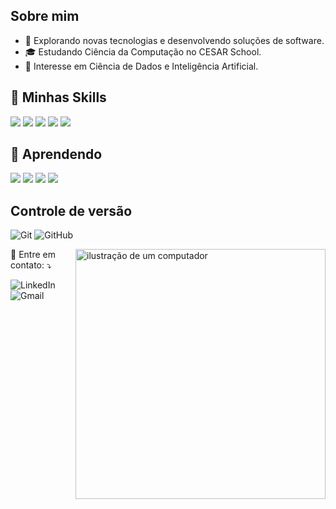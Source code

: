 ## Sobre mim ##

- 🤔 Explorando novas tecnologias e desenvolvendo soluções de software.
- 🎓 Estudando Ciência da Computação no CESAR School.
- 🌱 Interesse em Ciência de Dados e Inteligência Artificial.

## 🚀 Minhas Skills ##
<p align="left">
  <div>
    <img src="https://img.shields.io/badge/HTML5-E34F26?style=for-the-badge&logo=html5&logoColor=white"/>
    <img src="https://img.shields.io/badge/CSS3-1572B6?style=for-the-badge&logo=css3&logoColor=white"/> 
    <img src="https://img.shields.io/badge/JavaScript-323330?style=for-the-badge&logo=javascript&logoColor=F7DF1E" />
    <img src="https://img.shields.io/badge/Python-14354C?style=for-the-badge&logo=python&logoColor=ffdd54"/>
    <img src="https://img.shields.io/badge/django-%23092E20.svg?style=for-the-badge&logo=django&logoColor=white"/>
  </div>

## 🧠 Aprendendo ##
  <div>
    <img src="https://img.shields.io/badge/c-%2300599C.svg?style=for-the-badge&logo=c&logoColor=white" />
    <img src="https://img.shields.io/badge/java-%23ED8B00.svg?style=for-the-badge&logo=openjdk&logoColor=white"/>
    <img src="https://img.shields.io/badge/SpringBoot-3F523E?style=for-the-badge&logo=springboot&logoColor=white" />  
    <img src="https://img.shields.io/badge/react-%2320232a.svg?style=for-the-badge&logo=react&logoColor=%2361DAFB" />  
  </div>
</p>

## Controle de versão ##

![Git](https://img.shields.io/badge/git-%23F05033.svg?style=for-the-badge&logo=git&logoColor=white)
![GitHub](https://img.shields.io/badge/github-%23121011.svg?style=for-the-badge&logo=github&logoColor=white)

<img src="https://raw.githubusercontent.com/MicaelliMedeiros/micaellimedeiros/master/image/computer-illustration.png" alt="ilustração de um computador" min-width="400px" max-width="400px" width="400px" align="right">

<p align="left">
  💌 Entre em contato: ⤵️
</p>

![LinkedIn](https://img.shields.io/badge/-Linkedin-0e76a8?style=flat-square&logo=Linkedin&logoColor=white&link=https://www.linkedin.com/in/gabrielvictalino/)
![Gmail](https://img.shields.io/badge/-Gmail-FF0000?style=flat-square&labelColor=FF0000&logo=gmail&logoColor=white&link=gabrielvictalino@gmail.com)




